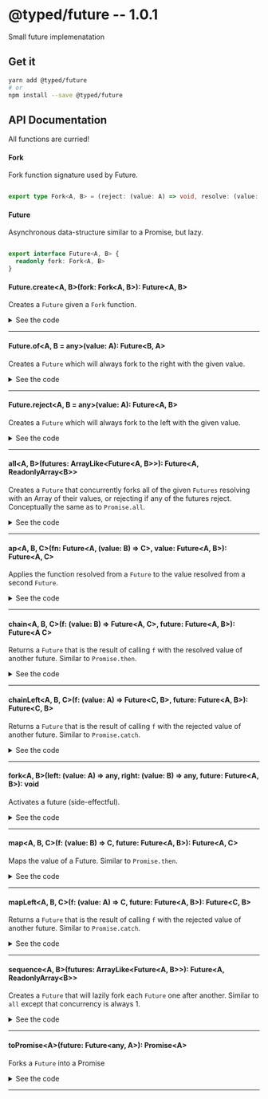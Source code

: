 # @typed/future -- 1.0.1

Small future implemenatation

## Get it
```sh
yarn add @typed/future
# or
npm install --save @typed/future
```

## API Documentation

All functions are curried!

#### Fork

<p>

Fork function signature used by Future.

</p>


```typescript

export type Fork<A, B> = (reject: (value: A) => void, resolve: (value: B) => void) => void

```


#### Future

<p>

Asynchronous data-structure similar to a Promise, but lazy.

</p>


```typescript

export interface Future<A, B> {
  readonly fork: Fork<A, B>
}

```


#### Future.create\<A, B\>(fork: Fork\<A, B\>): Future\<A, B\>

<p>

Creates a `Future` given a `Fork` function.

</p>


<details>
<summary>See the code</summary>

```typescript

export const create = <A, B>(fork: Fork<A, B>): Future<A, B> => ({ fork })

```

</details>
<hr />


#### Future.of\<A, B = any\>(value: A): Future\<B, A\>

<p>

Creates a `Future` which will always fork to the right with the given value.

</p>


<details>
<summary>See the code</summary>

```typescript

export const of = <A, B = any>(value: A): Future<B, A> => create((_, resolve) => resolve(value))

```

</details>
<hr />


#### Future.reject\<A, B = any\>(value: A): Future\<A, B\>

<p>

Creates a `Future` which will always fork to the left with the given value.

</p>


<details>
<summary>See the code</summary>

```typescript

export const reject = <A, B = any>(value: A): Future<A, B> => create(reject => reject(value))
}

```

</details>
<hr />


#### all\<A, B\>(futures: ArrayLike\<Future\<A, B\>\>): Future\<A, ReadonlyArray\<B\>\>

<p>

Creates a `Future` that concurrently forks all of the given `Futures` resolving
with an Array of their values, or rejecting if any of the futures reject. Conceptually 
the same as to `Promise.all`.

</p>


<details>
<summary>See the code</summary>

```typescript

export function all<A, B>(futures: ArrayLike<Future<A, B>>): Future<A, ReadonlyArray<B>> {
  return Future.create<A, ReadonlyArray<B>>((reject, resolve) => {
    const promises: Array<Promise<B>> = []

    for (let i = 0; i < futures.length; ++i) promises[i] = toPromise(futures[i])

    Promise.all(promises)
      .then(resolve)
      .catch(reject)
  })
}

```

</details>
<hr />


#### ap\<A, B, C\>(fn: Future\<A, (value: B) =\> C\>, value: Future\<A, B\>): Future\<A, C\>

<p>

Applies the function resolved from a `Future` to the value resolved from a 
second `Future`.

</p>


<details>
<summary>See the code</summary>

```typescript

export const ap: FutureAp = function ap<A, B, C>(
  fn: Future<A, (value: B) => C>,
  value?: Future<A, B>
): any {
  if (!value) return (value: Future<A, B>) => __ap(fn, value)

  return __ap(fn, value)
}

function __ap<A, B, C>(fn: Future<A, (value: B) => C>, value: Future<A, B>): Future<A, C> {
  return chain(f => map(f, value), fn)
}

export type FutureAp = {
  <A, B, C>(fn: Future<A, (value: B) => C>, value: Future<A, B>): Future<A, C>
  <A, B, C>(fn: Future<A, (value: B) => C>): (value: Future<A, B>) => Future<A, C>
}

```

</details>
<hr />


#### chain\<A, B, C\>(f: (value: B) =\> Future\<A, C\>, future: Future\<A, B\>): Future\<A C\>

<p>

Returns a `Future` that is the result of calling `f` with the resolved 
value of another future. Similar to `Promise.then`.

</p>


<details>
<summary>See the code</summary>

```typescript

export const chain: FutureChain = function chain<A, B, C>(
  f: (value: B) => Future<A, C>,
  future?: Future<A, B>
): any {
  if (!future) return (future: Future<A, B>) => __chain(f, future)

  return __chain(f, future)
}

function __chain<A, B, C>(f: (value: B) => Future<A, C>, future: Future<A, B>): Future<A, C> {
  return Future.create((reject, resolve) => {
    future.fork(reject, value => f(value).fork(reject, resolve))
  })
}

export type FutureChain = {
  <A, B, C>(f: (value: B) => Future<A, C>, future: Future<A, B>): Future<A, C>
  <A, B, C>(f: (value: B) => Future<A, C>): (future: Future<A, B>) => Future<A, C>
}

```

</details>
<hr />


#### chainLeft\<A, B, C\>(f: (value: A) =\> Future\<C, B\>, future: Future\<A, B\>): Future\<C, B\>

<p>

Returns a `Future` that is the result of calling `f` with the rejected 
value of another future. Similar to `Promise.catch`.

</p>


<details>
<summary>See the code</summary>

```typescript

export const chainLeft: FutureChainLeft = function chainLeft<A, B, C>(
  f: (value: A) => Future<C, B>,
  future?: Future<A, B>
): any {
  if (!future) return (future: Future<A, B>) => __chainLeft(f, future)

  return __chainLeft(f, future)
}

function __chainLeft<A, B, C>(f: (value: A) => Future<C, B>, future: Future<A, B>): Future<C, B> {
  return Future.create((reject, resolve) => {
    future.fork(value => f(value).fork(reject, resolve), resolve)
  })
}

export type FutureChainLeft = {
  <A, B, C>(f: (value: A) => Future<C, B>, future: Future<A, B>): Future<C, B>
  <A, B, C>(f: (value: A) => Future<C, B>): (future: Future<A, B>) => Future<C, B>
}

```

</details>
<hr />


#### fork\<A, B\>(left: (value: A) =\> any, right: (value: B) =\> any, future: Future\<A, B\>): void

<p>

Activates a future (side-effectful).

</p>


<details>
<summary>See the code</summary>

```typescript

export const fork: ForkFn = function fork<A, B>(
  left: (value: A) => any,
  right?: (value: B) => any,
  future?: Future<A, B>
) {
  if (right === void 0)
    return (right: (value: B) => any, future?: Future<A, B>) => fork(left, right, future)

  if (future === void 0) return (future: Future<A, B>) => forkFuture(left, right, future)

  return forkFuture(left, right, future)
} as ForkFn

function forkFuture<A, B>(
  left: (value: A) => any,
  right: (value: B) => any,
  future: Future<A, B>
): void {
  future.fork(left, right)
}

export interface ForkFn {
  <A, B>(left: (value: A) => any, right: (value: B) => any, future: Future<A, B>): void
  <A, B>(left: (value: A) => any): (right: (value: B) => any, future: Future<A, B>) => void
  <A, B>(left: (value: A) => any, right: (value: B) => any): (future: Future<A, B>) => void
  <A, B>(left: (value: A) => any): (right: (value: B) => any) => (future: Future<A, B>) => void
}

```

</details>
<hr />


#### map\<A, B, C\>(f: (value: B) =\> C, future: Future\<A, B\>): Future\<A, C\>

<p>

Maps the value of a Future. Similar to `Promise.then`.

</p>


<details>
<summary>See the code</summary>

```typescript

export const map: FutureMap = function map<A, B, C>(
  f: (value: B) => C,
  future?: Future<A, B>
): any {
  if (!future) return (future: Future<A, B>) => __map(f, future)

  return __map(f, future)
}

function __map<A, B, C>(f: (value: B) => C, future: Future<A, B>): Future<A, C> {
  return chain(b => Future.of(f(b)), future)
}

export type FutureMap = {
  <A, B, C>(f: (value: B) => C, future: Future<A, B>): Future<A, C>
  <A, B, C>(f: (value: B) => C): (future: Future<A, B>) => Future<A, C>
}

```

</details>
<hr />


#### mapLeft\<A, B, C\>(f: (value: A) =\> C, future: Future\<A, B\>): Future\<C, B\>

<p>

Returns a `Future` that is the result of calling `f` with the rejected 
value of another future. Similar to `Promise.catch`.

</p>


<details>
<summary>See the code</summary>

```typescript

export const mapLeft: FutureMapLeft = function mapLeft<A, B, C>(
  f: (value: A) => C,
  future?: Future<A, B>
): any {
  if (!future) return (future: Future<A, B>) => __mapLeft(f, future)

  return __mapLeft(f, future)
}

function __mapLeft<A, B, C>(f: (value: A) => C, future: Future<A, B>): Future<C, B> {
  return chainLeft(value => Future.reject(f(value)), future)
}

export type FutureMapLeft = {
  <A, B, C>(f: (value: A) => C, future: Future<A, B>): Future<C, B>
  <A, B, C>(f: (value: A) => C): (future: Future<A, B>) => Future<C, B>
}

```

</details>
<hr />


#### sequence\<A, B\>(futures: ArrayLike\<Future\<A, B\>\>): Future\<A, ReadonlyArray\<B\>\>

<p>

Creates a `Future` that will lazily fork each `Future` one after another.
Similar to `all` except that concurrency is always 1.

</p>


<details>
<summary>See the code</summary>

```typescript

export function sequence<A, B>(futures: ArrayLike<Future<A, B>>): Future<A, ReadonlyArray<B>> {
  let seed = Future.of<Array<B>, A>([])

  for (let i = 0; i < futures.length; ++i) {
    const future = futures[i]

    seed = chain(values => map(value => values.concat(value), future), seed)
  }

  return seed
}

```

</details>
<hr />


#### toPromise\<A\>(future: Future\<any, A\>): Promise\<A\>

<p>

Forks a `Future` into a Promise

</p>


<details>
<summary>See the code</summary>

```typescript

export function toPromise<A>(future: Future<any, PromiseLike<A>>): Promise<A>
export function toPromise<A>(future: Future<any, A>): Promise<A>
export function toPromise<A>(future: Future<any, A>): Promise<A> {
  return new Promise<A>((resolve, reject) => future.fork(reject, resolve))
}

```

</details>
<hr />
